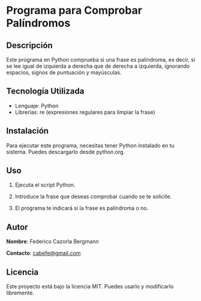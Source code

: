 # Programa para Comprobar Palíndromos

## Descripción

Este programa en Python comprueba si una frase es palíndroma, es decir, si se lee igual de izquierda a derecha que de derecha a izquierda, ignorando espacios, signos de puntuación y mayúsculas.

## Tecnología Utilizada
- Lenguaje: Python
- Librerías: re (expresiones regulares para limpiar la frase)

## Instalación
Para ejecutar este programa, necesitas tener Python instalado en tu sistema.
Puedes descargarlo desde python.org.

## Uso
1. Ejecuta el script Python.

1. Introduce la frase que deseas comprobar cuando se te solicite.

1. El programa te indicará si la frase es palíndroma o no.

## Autor
**Nombre**: Federico Cazorla Bergmann

**Contacto**: cabefe@gmail.com

## Licencia
Este proyecto está bajo la licencia MIT. Puedes usarlo y modificarlo libremente.
